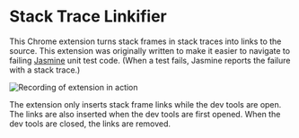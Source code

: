 # Stack Trace Linkifier 

This Chrome extension turns stack frames in stack traces into links to the
source. This extension was originally written to make it easier to navigate to
failing [Jasmine](https://jasmine.github.io/) unit test code. (When a test
fails, Jasmine reports the failure with a stack trace.)

![Recording of extension in action](https://github.com/lewistg/stack-trace-links/raw/master/readme-imgs/recording.gif)

The extension only inserts stack frame links while the dev tools are open. The
links are also inserted when the dev tools are first opened. When the dev tools
are closed, the links are removed.
